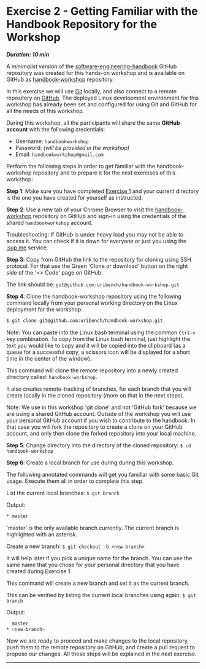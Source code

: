 # Exercise 2 - Getting Familiar with the Handbook Repository for the Workshop

***Duration: 10 min***

A *minimalist version* of the [software-engineering-handbook][1] GitHub repository was created for 
this hands-on workshop and is available on GitHub as [handbook-workshop][2] repository.

In this exercise we will use [Git][3] locally, and also connect to a remote repository on 
[GitHub][4]. The deployed Linux development environment for this workshop has already been set and 
configured for using Git and GitHub for all the needs of this workshop.

During this workshop, all the participants will share the same **GitHub account** with the following 
credentials:

- Username: `handbookworkshop`
- Password: *(will be provided in the workshop)*
- Email: `handbookworkshop@gmail.com`

Perform the following steps in order to get familiar with the handbook-workshop repository and to
prepare it for the next exercises of this workshop:

**Step 1**: Make sure you have completed [Exercise 1][5] and your current directory is the one you 
have created for yourself as instructed.


**Step 2**: Use a new tab of your Chrome Browser to visit the [handbook-workshop][2] repository on 
GitHub and sign-in using the credentials of the shared `handbookworkshop` account.

Troubleshooting: If GitHub is under heavy load you may not be able to access it. You can check if it
is down for everyone or just you using the [isup.me][6] service.


**Step 3**: Copy from GitHub the link to the repository for cloning using SSH protocol. For that use 
the Green 'Clone or download' button on the right side of the '<> Code' page on GitHub.

The link should be: `git@github.com:uribench/handbook-workshop.git`


**Step 4**: Clone the handbook-workshop repository using the following command locally from your
personal working directory on the Linux deployment for the workshop:

```bash
$ git clone git@github.com:uribench/handbook-workshop.git
```

Note: You can paste into the Linux bash terminal using the common `Ctrl-v` key combination. To copy
from the Linux bash terminal, just highlight the text you would like to copy and it will be copied
into the clipboard (as a queue for a successful copy, a scissors icon will be displayed for a short 
time in the center of the window).

This command will clone the remote repository into a newly created directory called:
`handbook-workshop`.
 
It also creates remote-tracking of branches, for each branch that you will create locally in the 
cloned repository (more on that in the next steps).

Note: We use in this workshop 'git clone' and not 'GitHub fork' because we are using a shared GitHub
account. Outside of the workshop you will use your personal GitHub account if you wish to contribute
to the handbook. In that case you will fork the repository to create a clone on your GitHub account, 
and only then clone the forked repository into your local machine.


**Step 5**: Change directory into the directory of the cloned repository: `$ cd handbook-workshop`


**Step 6**: Create a local branch for use during during this workshop. 

The following annotated commands will get you familiar with some basic Git usage. Execute them all
in order to complete this step.

List the current local branches: `$ git branch`

Output:

```bash
* master
```

'master' is the only available branch currently. The current branch is highlighted with an asterisk.

Create a new branch: `$ git checkout -b <new-branch>`

It will help later if you pick a unique name for the branch. You can use the same name that you 
chose for your personal directory that you have created during Exercise 1.

This command will create a new branch and set it as the current branch. 

This can be verified by listing the current local branches using again: `$ git branch`

Output: 

```bash
  master
* <new-branch>
```


Now we are ready to proceed and make changes to the local repository, push them to the remote 
repository on GitHub, and create a pull request to propose our changes. All these steps will be 
explained in the next exercise.

---

[1]: https://github.com/uribench/software-engineering-handbook
[2]: https://github.com/uribench/handbook-workshop
[3]: http://software-engineering-handbook.com/Handbook/Development/Code%20Development%20Lifecycle/Version%20Control/Git/
[4]: http://software-engineering-handbook.com/Guides/Git/Working%20with%20a%20Remote%20Git%20Repository
[5]: /Guides/About/Exercise_1
[6]: https://downforeveryoneorjustme.com/github.com